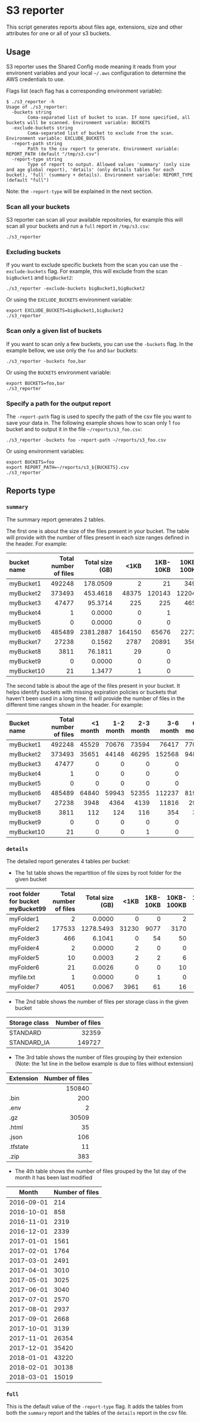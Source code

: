 # S3 reporter

This script generates reports about files age, extensions, size and other
attributes for one or all of your s3 buckets.

## Usage

S3 reporter uses the Shared Config mode meaning it reads from your environent
variables and your local `~/.aws` configuration to determine the AWS credentials
to use.

Flags list (each flag has a corresponding environment variable):

```
$ ./s3_reporter -h
Usage of ./s3_reporter:
  -buckets string
        Coma-separated list of bucket to scan. If none specified, all buckets will be scanned. Environment variable: BUCKETS
  -exclude-buckets string
        Coma-separated list of bucket to exclude from the scan. Environment variable: EXCLUDE_BUCKETS
  -report-path string
        Path to the csv report to generate. Environment variable: REPORT_PATH (default "/tmp/s3.csv")
  -report-type string
        Type of report to output. Allowed values 'summary' (only size and age global report), 'details' (only details tables for each bucket), 'full' (summary + details). Environment variable: REPORT_TYPE (default "full")
```

Note: the `-report-type` will be explained in the next section.

### Scan all your buckets

S3 reporter can scan all your available repositories, for example this will scan
all your buckets and run a `full` report in `/tmp/s3.csv`:

```
./s3_reporter
```

### Excluding buckets

If you want to exclude specific buckets from the scan you can use the
`-exclude-buckets` flag. For example, this will exclude from the scan
`bigBucket1` and `bigBucket2`:

```
./s3_reporter -exclude-buckets bigBucket1,bigBucket2
```

Or using the `EXCLUDE_BUCKETS` environment variable:

```
export EXCLUDE_BUCKETS=bigBucket1,bigBucket2
./s3_reporter
```

### Scan only a given list of buckets

If you want to scan only a few buckets, you can use the `-buckets` flag. In the
example bellow, we use only the `foo` and `bar` buckets:

```
./s3_reporter -buckets foo,bar
```

Or using the `BUCKETS` environment variable:

```
export BUCKETS=foo,bar
./s3_reporter
```

### Specify a path for the output report

The `-report-path` flag is used to specify the path of the csv file you want to
save your data in. The following example shows how to scan only 1 `foo` bucket and to
output it in the file `~/reports/s3_foo.csv`:

```
./s3_reporter -buckets foo -report-path ~/reports/s3_foo.csv
```

Or using environment variables:
```
export BUCKETS=foo
export REPORT_PATH=~/reports/s3_${BUCKETS}.csv
./s3_reporter
```

## Reports type

### `summary`

The summary report generates 2 tables.

The first one is about the size of the files present in your bucket.
The table will provide with the number of files present in each size ranges
defined in the header. For example:

| bucket name                              | Total number of files | Total size (GB) | <1KB   | 1KB-10KB | 10KB-100KB | 100KB-1MB | 1MB-10MB | 10MB-100MB | 100MB-1GB | 1GB-10GB | 10GB-100GB | 100GB+ |
| :--------------------------------------- | --------------------: | --------------: | -----: | -------: | ---------: | --------: | -------: | ---------: | --------: | -------: | ---------: | -----: |
| myBucket1                                | 492248                | 178.0509        | 2      | 21       | 3491       | 488730    | 4        | 0          | 0         | 0        | 0          | 0      |
| myBucket2                                | 373493                | 453.4618        | 48375  | 120143   | 122044     | 29236     | 25273    | 28422      | 0         | 0        | 0          | 0      |
| myBucket3                                | 47477                 | 95.3714         | 225    | 225      | 4659       | 20559     | 21756    | 53         | 0         | 0        | 0          | 0      |
| myBucket4                                | 1                     | 0.0000          | 0      | 1        | 0          | 0         | 0        | 0          | 0         | 0        | 0          | 0      |
| myBucket5                                | 0                     | 0.0000          | 0      | 0        | 0          | 0         | 0        | 0          | 0         | 0        | 0          | 0      |
| myBucket6                                | 485489                | 2381.2887       | 164150 | 65676    | 22735      | 1954      | 230076   | 578        | 313       | 7        | 0          | 0      |
| myBucket7                                | 27238                 | 0.1562          | 2787   | 20891    | 3560       | 0         | 0        | 0          | 0         | 0        | 0          | 0      |
| myBucket8                                | 3811                  | 76.1811         | 29     | 0        | 1          | 28        | 1325     | 2428       | 0         | 0        | 0          | 0      |
| myBucket9                                | 0                     | 0.0000          | 0      | 0        | 0          | 0         | 0        | 0          | 0         | 0        | 0          | 0      |
| myBucket10                               | 21                    | 1.3477          | 1      | 0        | 0          | 12        | 2        | 5          | 0         | 1        | 0          | 0      |

The second table is about the age of the files present in your bucket. It helps
identify buckets with missing expiration policies or buckets that haven't been
used in a long time. It will provide the number of files in the different time
ranges shown in the header. For example:

| Bucket name                         | Total number of files | <1 month | 1-2 month | 2-3 month | 3-6 month | 6-9 month | 9-12 month | 1-2 year | 2-3 year | 3-4 year | 4-5 year | >5 year |
| :---------------------------------- | --------------------: | -------: | --------: | --------: | --------: | --------: | ---------: | -------: | -------: | -------: | -------: | ------: |
| myBucket1                           | 492248                | 45529    | 70676     | 73594     | 76417     | 77006     | 104635     | 44391    | 0        | 0        | 0        | 0       |
| myBucket2                           | 373493                | 35651    | 44148     | 46295     | 152568    | 94831     | 0          | 0        | 0        | 0        | 0        | 0       |
| myBucket3                           | 47477                 | 0        | 0         | 0         | 0         | 0         | 16811      | 30666    | 0        | 0        | 0        | 0       |
| myBucket4                           | 1                     | 0        | 0         | 0         | 0         | 1         | 0          | 0        | 0        | 0        | 0        | 0       |
| myBucket5                           | 0                     | 0        | 0         | 0         | 0         | 0         | 0          | 0        | 0        | 0        | 0        | 0       |
| myBucket6                           | 485489                | 64840    | 59943     | 52355     | 112237    | 81922     | 80127      | 34065    | 0        | 0        | 0        | 0       |
| myBucket7                           | 27238                 | 3948     | 4364      | 4139      | 11816     | 2971      | 0          | 0        | 0        | 0        | 0        | 0       |
| myBucket8                           | 3811                  | 112      | 124       | 116       | 354       | 350       | 336        | 1365     | 724      | 330      | 0        | 0       |
| myBucket9                           | 0                     | 0        | 0         | 0         | 0         | 0         | 0          | 0        | 0        | 0        | 0        | 0       |
| myBucket10                          | 21                    | 0        | 0         | 1         | 0         | 0         | 0          | 20       | 0        | 0        | 0        | 0       |




### `details`

The detailed report generates 4 tables per bucket:

 * The 1st table shows the repartition of file sizes by root folder for the given bucket

| root folder for bucket myBucket99 | Total number of files | Total size (GB) | <1KB  | 1KB-10KB | 10KB-100KB | 100KB-1MB | 1MB-10MB | 10MB-100MB | 100MB-1GB | 1GB-10GB | 10GB-100GB | 100GB+ |
| :-------------------------------- | --------------------: | --------------: | ----: | -------: | ---------: | --------: | -------: | ---------: | --------: | -------: | ---------: | -----: |
| myFolder1                         | 2                     | 0.0000          | 0     | 0        | 2          | 0         | 0        | 0          | 0         | 0        | 0          | 0      |
| myFolder2                         | 177533                | 1278.5493       | 31230 | 9077     | 3170       | 1602      | 132310   | 142        | 2         | 0        | 0          | 0      |
| myFolder3                         | 466                   | 6.1041          | 0     | 54       | 50         | 2         | 176      | 184        | 0         | 0        | 0          | 0      |
| myFolder4                         | 2                     | 0.0000          | 2     | 0        | 0          | 0         | 0        | 0          | 0         | 0        | 0          | 0      |
| myFolder5                         | 10                    | 0.0003          | 2     | 2        | 6          | 0         | 0        | 0          | 0         | 0        | 0          | 0      |
| myFolder6                         | 21                    | 0.0026          | 0     | 0        | 10         | 11        | 0        | 0          | 0         | 0        | 0          | 0      |
| myfile.txt                        | 1                     | 0.0000          | 0     | 1        | 0          | 0         | 0        | 0          | 0         | 0        | 0          | 0      |
| myFolder7                         | 4051                  | 0.0067          | 3961  | 61       | 16         | 13        | 0        | 0          | 0         | 0        | 0          | 0      |


 * The 2nd table shows the number of files per storage class in the given bucket

| Storage class | Number of files |
| :------------ | --------------: |
| STANDARD      | 32359           |
| STANDARD_IA   | 149727          |

 * The 3rd table shows the number of files grouping by their extension (Note:
   the 1st line in the bellow example is due to files without extension)

| Extension | Number of files | 
| :-------- | --------------: | 
|           | 150840          | 
| .bin      | 200             | 
| .env      | 2               | 
| .gz       | 30509           | 
| .html     | 35              | 
| .json     | 106             | 
| .tfstate  | 11              | 
| .zip      | 383             | 

 * The 4th table shows the number of files grouped by the 1st day of the month
   it has been last modified

| Month      | Number of files | 
|------------|---------------- | 
| 2016-09-01 | 214             | 
| 2016-10-01 | 858             | 
| 2016-11-01 | 2319            | 
| 2016-12-01 | 2339            | 
| 2017-01-01 | 1561            | 
| 2017-02-01 | 1764            | 
| 2017-03-01 | 2491            | 
| 2017-04-01 | 3010            | 
| 2017-05-01 | 3025            | 
| 2017-06-01 | 3040            | 
| 2017-07-01 | 2570            | 
| 2017-08-01 | 2937            | 
| 2017-09-01 | 2668            | 
| 2017-10-01 | 3139            | 
| 2017-11-01 | 26354           | 
| 2017-12-01 | 35420           | 
| 2018-01-01 | 43220           | 
| 2018-02-01 | 30138           | 
| 2018-03-01 | 15019           | 


### `full`

This is the default value of the `-report-type` flag. It adds the tables from
both the `summary` report and the tables of the `details` report in the csv
file.
